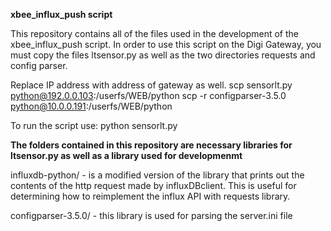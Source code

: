 **xbee_influx_push script**

This repository contains all of the files used in the development of the xbee_influx_push script. In order to use this script on the Digi Gateway, you must copy the files ltsensor.py as well as the two directories requests and config parser. 

Replace IP address with address of gateway as well.
scp sensorlt.py python@192.0.0.103:/userfs/WEB/python
scp -r configparser-3.5.0 python@10.0.0.191:/userfs/WEB/python

To run the script use: python sensorlt.py

**The folders contained in this repository are necessary libraries for ltsensor.py as well as a library used for developmenmt**

influxdb-python/ - is a modified version of the library that prints out the contents of the http request made by influxDBclient. This is useful for determining how to reimplement the influx API with requests library.

configparser-3.5.0/ - this library is used for parsing the server.ini file 



##
